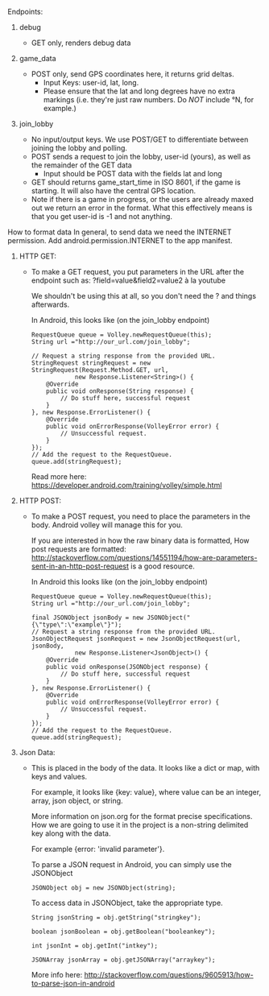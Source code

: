 Endpoints: 

1. debug 
    * GET only, renders debug data

2. game_data
    * POST only, send GPS coordinates here, it returns grid deltas. 
        * Input Keys: user-id, lat, long. 
        * Please ensure that the lat and long degrees have no extra markings (i.e. they're just raw numbers. Do _NOT_ include °N, for example.)
    

3. join_lobby
    * No input/output keys. We use POST/GET to differentiate between joining the lobby and polling.
    * POST sends a request to join the lobby, user-id (yours), as well as the remainder of the GET data
        * Input should be POST data with the fields lat and long 
    * GET should returns game_start_time in ISO 8601, if the game is starting. It will also have the central GPS location. 
    * Note if there is a game in progress, or the users are already maxed out we return an error in the format. What this effectively means is that you get user-id is -1 and not anything.


How to format data
In general, to send data we need the INTERNET permission. 
Add android.permission.INTERNET to the app manifest.

1. HTTP GET: 
    *   To make a GET request, you put parameters in the URL after the endpoint such as: ?field=value&field2=value2 à la youtube

        We shouldn't be using this at all, so you don't need the ? and things afterwards.
    
        In Android, this looks like (on the join_lobby endpoint)
        ```
        RequestQueue queue = Volley.newRequestQueue(this);
        String url ="http://our_url.com/join_lobby";

        // Request a string response from the provided URL.
        StringRequest stringRequest = new StringRequest(Request.Method.GET, url,
                    new Response.Listener<String>() {
            @Override
            public void onResponse(String response) {
                // Do stuff here, successful request
            }
        }, new Response.ErrorListener() {
            @Override
            public void onErrorResponse(VolleyError error) {
                // Unsuccessful request. 
            }
        });
        // Add the request to the RequestQueue.
        queue.add(stringRequest);
        ```

        Read more here: https://developer.android.com/training/volley/simple.html
2. HTTP POST:
    *   To make a POST request, you need to place the parameters in the body. Android volley will manage this for you.

        If you are interested in how the raw binary data is formatted, How post requests are formatted: http://stackoverflow.com/questions/14551194/how-are-parameters-sent-in-an-http-post-request is a good resource.

        In Android this looks like (on the join_lobby endpoint)
        ```
        RequestQueue queue = Volley.newRequestQueue(this);
        String url ="http://our_url.com/join_lobby";

        final JSONObject jsonBody = new JSONObject("{\"type\":\"example\"}");
        // Request a string response from the provided URL.
        JsonObjectRequest jsonRequest = new JsonObjectRequest(url, jsonBody,
                    new Response.Listener<JsonObject>() {
            @Override
            public void onResponse(JSONObject response) {
                // Do stuff here, successful request
            }
        }, new Response.ErrorListener() {
            @Override
            public void onErrorResponse(VolleyError error) {
                // Unsuccessful request. 
            }
        });
        // Add the request to the RequestQueue.
        queue.add(stringRequest);
        ```

3. Json Data:
    *   This is placed in the body of the data. It looks like a dict or map, with keys and values.

        For example, it looks like {key: value}, where value can be an integer, array, json object, or string.

        More information on json.org for the format precise specifications. How we are going to use it in the project is a non-string delimited key along with the data.

        For example {error: 'invalid parameter'}.

        To parse a JSON request in Android, you can simply use the JSONObject

        ``` JSONObject obj = new JSONObject(string); ``` 

        To access data in JSONObject, take the appropriate type. 

        ``` String jsonString = obj.getString("stringkey"); ```

        ``` boolean jsonBoolean = obj.getBoolean("booleankey"); ```

        ``` int jsonInt = obj.getInt("intkey"); ```

        ``` JSONArray jsonArray = obj.getJSONArray("arraykey"); ```

        More info here: http://stackoverflow.com/questions/9605913/how-to-parse-json-in-android
